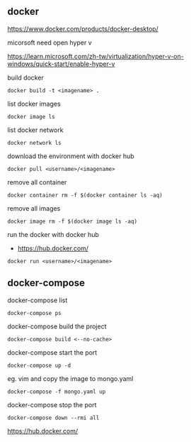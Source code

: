 ## docker

https://www.docker.com/products/docker-desktop/

micorsoft need open hyper v

https://learn.microsoft.com/zh-tw/virtualization/hyper-v-on-windows/quick-start/enable-hyper-v

build docker
```
docker build -t <imagename> .
```
list docker images
```
docker image ls
```
list docker network
```
docker network ls
```
download the environment with docker hub
```
docker pull <username>/<imagename>
```
remove all container
```
docker container rm -f $(docker container ls -aq)
```
remove all images
```
docker image rm -f $(docker image ls -aq)
```
run the docker with docker hub
 - https://hub.docker.com/

```
docker run <username>/<imagename>
```
## docker-compose
docker-compose list
```
docker-compose ps
```
docker-compose build the project
```
docker-compose build <--no-cache>
```
docker-compose start the port
```
docker-compose up -d
```
eg. vim and copy the image to mongo.yaml
```
docker-compose -f mongo.yaml up 
```
docker-compose stop the port
```
docker-compose down --rmi all
```
https://hub.docker.com/
